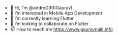 - 👋 Hi, I’m @androG30(Gaurav)
- 👀 I’m interested in Mobile App Development
- 🌱 I’m currently learning Flutter
- 💞️ I’m looking to collaborate on Flutter
- 📫 How to reach me  https://www.gauravnaik.info

<!---
androG30/androG30 is a ✨ special ✨ repository because its `README.md` (this file) appears on your GitHub profile.
You can click the Preview link to take a look at your changes.
--->
